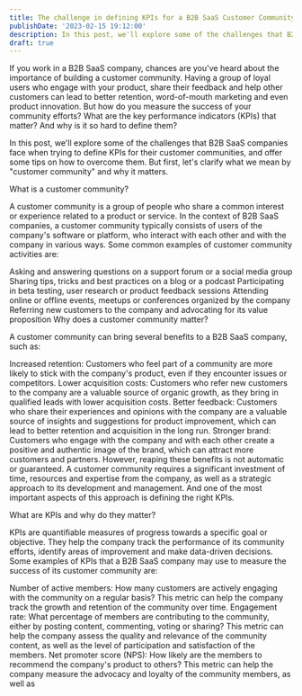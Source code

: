 ```yaml
---
title: The challenge in defining KPIs for a B2B SaaS Customer Community
publishDate: '2023-02-15 19:12:00'
description: In this post, we'll explore some of the challenges that B2B SaaS companies face when trying to define KPIs for their customer communities.
draft: true
---
```


If you work in a B2B SaaS company, chances are you've heard about the importance of building a customer community. Having a group of loyal users who engage with your product, share their feedback and help other customers can lead to better retention, word-of-mouth marketing and even product innovation. But how do you measure the success of your community efforts? What are the key performance indicators (KPIs) that matter? And why is it so hard to define them?

In this post, we'll explore some of the challenges that B2B SaaS companies face when trying to define KPIs for their customer communities, and offer some tips on how to overcome them. But first, let's clarify what we mean by "customer community" and why it matters.

What is a customer community?

A customer community is a group of people who share a common interest or experience related to a product or service. In the context of B2B SaaS companies, a customer community typically consists of users of the company's software or platform, who interact with each other and with the company in various ways. Some common examples of customer community activities are:

Asking and answering questions on a support forum or a social media group
Sharing tips, tricks and best practices on a blog or a podcast
Participating in beta testing, user research or product feedback sessions
Attending online or offline events, meetups or conferences organized by the company
Referring new customers to the company and advocating for its value proposition
Why does a customer community matter?

A customer community can bring several benefits to a B2B SaaS company, such as:

Increased retention: Customers who feel part of a community are more likely to stick with the company's product, even if they encounter issues or competitors.
Lower acquisition costs: Customers who refer new customers to the company are a valuable source of organic growth, as they bring in qualified leads with lower acquisition costs.
Better feedback: Customers who share their experiences and opinions with the company are a valuable source of insights and suggestions for product improvement, which can lead to better retention and acquisition in the long run.
Stronger brand: Customers who engage with the company and with each other create a positive and authentic image of the brand, which can attract more customers and partners.
However, reaping these benefits is not automatic or guaranteed. A customer community requires a significant investment of time, resources and expertise from the company, as well as a strategic approach to its development and management. And one of the most important aspects of this approach is defining the right KPIs.

What are KPIs and why do they matter?

KPIs are quantifiable measures of progress towards a specific goal or objective. They help the company track the performance of its community efforts, identify areas of improvement and make data-driven decisions. Some examples of KPIs that a B2B SaaS company may use to measure the success of its customer community are:

Number of active members: How many customers are actively engaging with the community on a regular basis? This metric can help the company track the growth and retention of the community over time.
Engagement rate: What percentage of members are contributing to the community, either by posting content, commenting, voting or sharing? This metric can help the company assess the quality and relevance of the community content, as well as the level of participation and satisfaction of the members.
Net promoter score (NPS): How likely are the members to recommend the company's product to others? This metric can help the company measure the advocacy and loyalty of the community members, as well as

